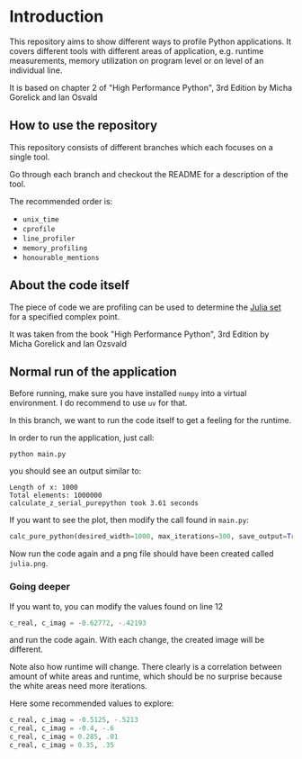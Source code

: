 # Introduction

This repository aims to show different ways to profile Python applications. It covers different tools with different
areas of application, e.g. runtime measurements, memory utilization on program level or on level of an individual
line.

It is based on chapter 2 of "High Performance Python", 3rd Edition by Micha Gorelick and Ian Osvald

## How to use the repository

This repository consists of different branches which each focuses on a single tool. 

Go through each branch and checkout the README for a description of the tool.

The recommended order is:
* `unix_time`
* `cprofile`
* `line_profiler`
* `memory_profiling`
* `honourable_mentions`

## About the code itself

The piece of code we are profiling can be used to determine the [Julia set](https://en.wikipedia.org/wiki/Julia_set#Quadratic_polynomials) 
for a specified complex point. 

It was taken from the book "High Performance Python", 3rd Edition by Micha Gorelick and Ian Ozsvald

## Normal run of the application

Before running, make sure you have installed `numpy` into a virtual environment. I do recommend to use `uv` for that.

In this branch, we want to run the code itself to get a feeling for the runtime.

In order to run the application, just call:
```
python main.py
```
you should see an output similar to:
```
Length of x: 1000
Total elements: 1000000
calculate_z_serial_purepython took 3.61 seconds
```

If you want to see the plot, then modify the call found in `main.py`:

```python
calc_pure_python(desired_width=1000, max_iterations=300, save_output=True)
```

Now run the code again and a png file should have been created called `julia.png`.

### Going deeper

If you want to, you can modify the values found on line 12
```python
c_real, c_imag = -0.62772, -.42193
```

and run the code again. With each change, the created image will be different.

Note also how runtime will change. There clearly is a correlation between amount of white areas and runtime, which
should be no surprise because the white areas need more iterations.

Here some recommended values to explore:
```python
c_real, c_imag = -0.5125, -.5213
c_real, c_imag = -0.4, -.6
c_real, c_imag = 0.285, .01
c_real, c_imag = 0.35, .35
```
